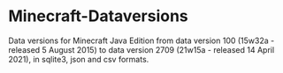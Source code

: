 # Minecraft-Dataversions

Data versions for Minecraft Java Edition from data version 100 (15w32a - released 5 August 2015) to data version 2709 (21w15a - released 14 April 2021), in sqlite3, json and csv formats.




